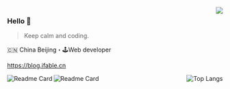 <img align="right" src="https://github-readme-stats.vercel.app/api?username=changjunhao&show_icons=true&hide_title=true&cache_seconds=1800" />

### Hello 👋

> Keep calm and coding.

🇨🇳 China Beijing・🕹Web developer

https://blog.ifable.cn

<!--
**changjunhao/changjunhao** is a ✨ _special_ ✨ repository because its `README.md` (this file) appears on your GitHub profile.

Here are some ideas to get you started:

- 🔭 I’m currently working on ...
- 🌱 I’m currently learning ...
- 👯 I’m looking to collaborate on ...
- 🤔 I’m looking for help with ...
- 💬 Ask me about ...
- 📫 How to reach me: ...
- 😄 Pronouns: ...
- ⚡ Fun fact: ...
-->

<img alt="Top Langs" src="https://github-readme-stats.vercel.app/api/top-langs/?username=changjunhao&card_width=445&layout=compact" align="right" />
<img alt="Readme Card" src="https://github-readme-stats.vercel.app/api/pin/?username=changjunhao&repo=colors-mp" align="left" />
<img alt="Readme Card" src="https://github-readme-stats.vercel.app/api/pin/?username=changjunhao&repo=conans-casebook-ios" align="left" />



